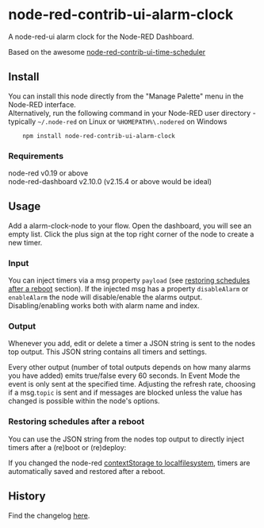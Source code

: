 # node-red-contrib-ui-alarm-clock
A node-red-ui alarm clock for the Node-RED Dashboard.  

Based on the awesome [node-red-contrib-ui-time-scheduler
](https://github.com/fellinga/node-red-contrib-ui-time-scheduler)

## Install
  
You can install this node directly from the "Manage Palette" menu in the Node-RED interface.  
Alternatively, run the following command in your Node-RED user directory - typically `~/.node-red` on Linux or `%HOMEPATH%\.nodered` on Windows

        npm install node-red-contrib-ui-alarm-clock

### Requirements ###
node-red v0.19 or above  
node-red-dashboard v2.10.0 (v2.15.4 or above would be ideal)
  
## Usage
  
Add a alarm-clock-node to your flow. Open the dashboard, you will see an empty list.
Click the plus sign at the top right corner of the node to create a new timer.
  
### Input
  
You can inject timers via a msg property `payload` (see [restoring schedules after a reboot](#Restoring-schedules-after-a-reboot) section). If the injected msg has a property `disableAlarm` or `enableAlarm` the node will disable/enable the alarms output. Disabling/enabling works both with alarm name and index.
  
### Output
  
Whenever you add, edit or delete a timer a JSON string is sent to the nodes top output. This JSON string contains all timers and settings.

Every other output (number of total outputs depends on how many alarms you have added) emits true/false every 60 seconds. In Event Mode the event is only sent at the specified time. Adjusting the refresh rate, choosing if a msg.`topic` is sent and if messages are blocked unless the value has changed is possible within the node's options.

### Restoring schedules after a reboot
  
You can use the JSON string from the nodes top output to directly inject timers after a (re)boot or (re)deploy:
   
If you changed the node-red <a target="blank" href="https://nodered.org/docs/user-guide/context#context-stores">contextStorage to localfilesystem</a>, timers are automatically saved and restored after a reboot.

  
## History
  
Find the changelog [here](CHANGELOG.md).

